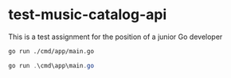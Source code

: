 # test-music-catalog-api
This is a test assignment for the position of a junior Go developer

```bash
go run ./cmd/app/main.go
```
```powershell
go run .\cmd\app\main.go
```